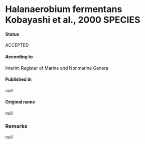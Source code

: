 # Halanaerobium fermentans Kobayashi et al., 2000 SPECIES

#### Status
ACCEPTED

#### According to
Interim Register of Marine and Nonmarine Genera

#### Published in
null

#### Original name
null

### Remarks
null